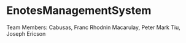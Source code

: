 ﻿# EnotesManagementSystem

Team Members:
Cabusas, Franc Rhodnin
Macarulay, Peter Mark
Tiu, Joseph Ericson

